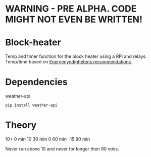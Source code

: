 # WARNING - PRE ALPHA. CODE MIGHT NOT EVEN BE WRITTEN!

# Block-heater
Temp and timer function for the block heater using a RPi and relays. Temp/time based on [Energimyndighetens recommendations](https://energiradgivningen.se/system/tdf/anvand_motorvarmare_ratt.pdf?file=1).

# Dependencies
weather-api
```
pip install weather-api
```

# Theory
10+	0 min
10	30 min
0	60 min
-15	90 min

Never run above 10 and never for longer then 90 mins.
